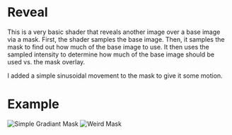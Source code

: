# Reveal

This is a very basic shader that reveals another image over a base image via a mask.
First, the shader samples the base image. Then, it samples the mask to find out how much of the base image to use.
It then uses the sampled intensity to determine how much of the base image should be used vs. the mask overlay.

I added a simple sinusoidal movement to the mask to give it some motion.

# Example
![Simple Gradiant Mask](https://github.com/DevinPentecost/practice-shaders/blob/master/reveal/reveal_1.gif "Simple Gradiant Mask")
![Weird Mask](https://github.com/DevinPentecost/practice-shaders/blob/master/reveal/reveal_bad.gif "Didn't turn out great")


